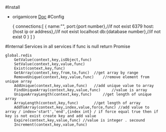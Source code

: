 #Install
- origamicore [Doc](https://github.com/vahidHossaini/origami#readme)
#Config

	{
		connections:[
			{
				name:"",
				port:{port number},//if not exist 6379
				host:{host ip or address},//if not exist localhost
				db:{database number},//if not exist 0
			}
		]
	}

#Internal Services
	in all services if func is null return Promise
	
	global.redis		
		GetValue(context,key,isObject,func) 
		SetValue(context,key,value,func) 
		Exist(context,key,func)
		GetArray(context,key,from,to,func)	//get array by range
		RemoveUnique(context,key,value,func)	//remove element from unique array
		AddUnique(context,key,value,func)	//add unique value to array
		FindUniqueArray(context,key,value,func)		//value is array
		UniqueArrayLength(context,key,func)		//get length of unique array
		ArrayLength(context,key,func)		//get length of array
		AddToArray(context,key,index,value,force,func) //add value to array / index='start','end',{index int} / if force equal true then if key is not exist create key and add value
		Expire(context,key,value,func) //value is integer . secound
		Increment(context,key,value,func)
		